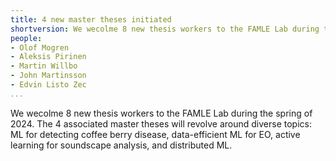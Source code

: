 ```yaml
---
title: 4 new master theses initiated
shortversion: We wecolme 8 new thesis workers to the FAMLE Lab during the spring of 2024. The 4 associated master theses will revolve around diverse topics: ML for detecting coffee berry disease, data-efficient ML for EO, active learning for soundscape analysis, and distributed ML.
people:
- Olof Mogren
- Aleksis Pirinen
- Martin Willbo
- John Martinsson
- Edvin Listo Zec
...
```


We wecolme 8 new thesis workers to the FAMLE Lab during the spring of 2024. The 4 associated master theses will revolve around diverse topics: ML for detecting coffee berry disease, data-efficient ML for EO, active learning for soundscape analysis, and distributed ML.
